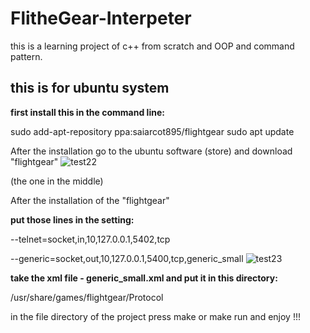 # FlitheGear-Interpeter

this is a learning project of c++ from scratch and OOP and command pattern.

## this is for ubuntu system

**first install this in the command line:**

sudo add-apt-repository ppa:saiarcot895/flightgear
sudo apt update

After the installation go to the ubuntu software (store) and download "flightgear"
![test22](https://user-images.githubusercontent.com/91196585/176131525-8a77cf74-e70d-4547-866a-7f1402bab7a0.jpeg)

(the one in the middle)

After the installation of the "flightgear"

**put those lines in the setting:**

--telnet=socket,in,10,127.0.0.1,5402,tcp‬‬

‫‪--generic=socket,out,10,127.0.0.1,5400,tcp,generic_small
![test23](https://user-images.githubusercontent.com/91196585/176132900-eea79aa0-2f3f-4d6c-be9c-155dffaa2cdc.jpeg)

**take the xml file - generic_small.xml and put it in this directory:**

/usr/share/games/flightgear/Protocol

in the file directory of the project press make or make run and enjoy !!!